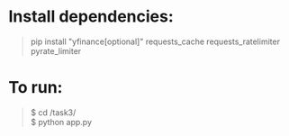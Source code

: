 # Install dependencies:
> pip install "yfinance[optional]" requests_cache requests_ratelimiter pyrate_limiter

# To run:
> $ cd /task3/ \
> $ python app.py
